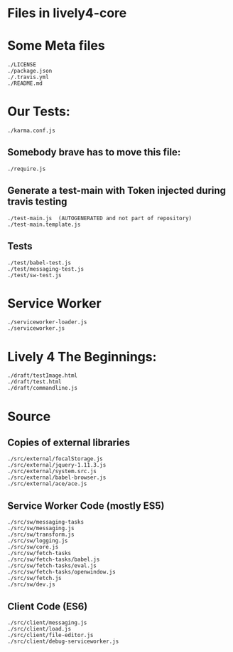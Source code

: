 # Files in lively4-core



# Some Meta files

	./LICENSE
	./package.json
	./.travis.yml
	./README.md

# Our Tests:

	./karma.conf.js

## Somebody brave has to move this file:

	./require.js

## Generate a test-main with Token injected during travis testing

	./test-main.js  (AUTOGENERATED and not part of repository)
	./test-main.template.js

## Tests
	./test/babel-test.js
	./test/messaging-test.js
	./test/sw-test.js

# Service Worker

	./serviceworker-loader.js
	./serviceworker.js

# Lively 4 The Beginnings:

	./draft/testImage.html
	./draft/test.html
	./draft/commandline.js

# Source

## Copies of external libraries

	./src/external/focalStorage.js
	./src/external/jquery-1.11.3.js
	./src/external/system.src.js
	./src/external/babel-browser.js
	./src/external/ace/ace.js


## Service Worker Code (mostly ES5)

	./src/sw/messaging-tasks
	./src/sw/messaging.js
	./src/sw/transform.js
	./src/sw/logging.js
	./src/sw/core.js
	./src/sw/fetch-tasks
	./src/sw/fetch-tasks/babel.js
	./src/sw/fetch-tasks/eval.js
	./src/sw/fetch-tasks/openwindow.js
	./src/sw/fetch.js
	./src/sw/dev.js

## Client Code (ES6)

	./src/client/messaging.js
	./src/client/load.js
	./src/client/file-editor.js
	./src/client/debug-serviceworker.js
